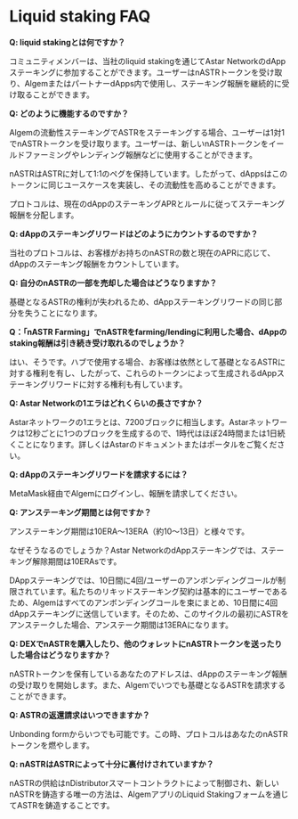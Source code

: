 # Liquid staking FAQ

**Q: liquid stakingとは何ですか？**

コミュニティメンバーは、当社のliquid stakingを通じてAstar NetworkのdAppステーキングに参加することができます。ユーザーはnASTRトークンを受け取り、AlgemまたはパートナーdApps内で使用し、ステーキング報酬を継続的に受け取ることができます。

**Q: どのように機能するのですか？**

Algemの流動性ステーキングでASTRをステーキングする場合、ユーザーは1対1でnASTRトークンを受け取ります。ユーザーは、新しいnASTRトークンをイールドファーミングやレンディング報酬などに使用することができます。

nASTRはASTRに対して1:1のペグを保持しています。したがって、dAppsはこのトークンに同じユースケースを実装し、その流動性を高めることができます。

プロトコルは、現在のdAppのステーキングAPRとルールに従ってステーキング報酬を分配します。

**Q: dAppのステーキングリワードはどのようにカウントするのですか？**

当社のプロトコルは、お客様がお持ちのnASTRの数と現在のAPRに応じて、dAppのステーキング報酬をカウントしています。

**Q: 自分のnASTRの一部を売却した場合はどうなりますか？**

基礎となるASTRの権利が失われるため、dAppステーキングリワードの同じ部分を失うことになります。

**Q：「nASTR Farming」でnASTRをfarming/lendingに利用した場合、dAppのstaking報酬は引き続き受け取れるのでしょうか？**

はい、そうです。ハブで使用する場合、お客様は依然として基礎となるASTRに対する権利を有し、したがって、これらのトークンによって生成されるdAppステーキングリワードに対する権利も有しています。

**Q: Astar Networkの1エラはどれくらいの長さですか？**

Astarネットワークの1エラとは、7200ブロックに相当します。Astarネットワークは12秒ごとに1つのブロックを生成するので、1時代はほぼ24時間または1日続くことになります。詳しくはAstarのドキュメントまたはポータルをご覧ください。

**Q: dAppのステーキングリワードを請求するには？**

MetaMask経由でAlgemにログインし、報酬を請求してください。

**Q: アンステーキング期間とは何ですか？**

アンステーキング期間は10ERA～13ERA（約10～13日）と様々です。

なぜそうなるのでしょうか？Astar NetworkのdAppステーキングでは、ステーキング解除期間は10ERAsです。

DAppステーキングでは、10日間に4回/ユーザーのアンボンディングコールが制限されています。私たちのリキッドステーキング契約は基本的にユーザーであるため、Algemはすべてのアンボンディングコールを束にまとめ、10日間に4回dAppステーキングに送信しています。そのため、このサイクルの最初にASTRをアンステークした場合、アンステーク期間は13ERAになります。

**Q: DEXでnASTRを購入したり、他のウォレットにnASTRトークンを送ったりした場合はどうなりますか？**&#x20;

nASTRトークンを保有しているあなたのアドレスは、dAppのステーキング報酬の受け取りを開始します。また、Algemでいつでも基礎となるASTRを請求することができます。

**Q: ASTRの返還請求はいつできますか？**

Unbonding formからいつでも可能です。この時、プロトコルはあなたのnASTRトークンを燃やします。

**Q: nASTRはASTRによって十分に裏付けされていますか？**

nASTRの供給はnDistributorスマートコントラクトによって制御され、新しいnASTRを鋳造する唯一の方法は、AlgemアプリのLiquid Stakingフォームを通じてASTRを鋳造することです。
